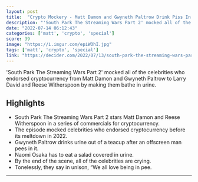 ```yaml
---
layout: post
title:  "Crypto Mockery - Matt Damon and Gwyneth Paltrow Drink Piss In The Latest ‘South Park’ Special"
description: "'South Park The Streaming Wars Part 2' mocked all of the celebrities who endorsed cryptocurrency from Matt Damon and Gwyneth Paltrow to Larry David and Reese Witherspoon by making them bathe in urine."
date: "2022-07-14 06:12:43"
categories: ['matt', 'crypto', 'special']
score: 39
image: "https://i.imgur.com/epiWOhI.jpg"
tags: ['matt', 'crypto', 'special']
link: "https://decider.com/2022/07/13/south-park-the-streaming-wars-part-2-matt-damon-gwyneth-paltrow-urine/"
---
```


'South Park The Streaming Wars Part 2' mocked all of the celebrities who endorsed cryptocurrency from Matt Damon and Gwyneth Paltrow to Larry David and Reese Witherspoon by making them bathe in urine.

## Highlights

- South Park The Streaming Wars Part 2 stars Matt Damon and Reese Witherspoon in a series of commercials for cryptocurrency.
- The episode mocked celebrities who endorsed cryptocurrency before its meltdown in 2022.
- Gwyneth Paltrow drinks urine out of a teacup after an offscreen man pees in it.
- Naomi Osaka has to eat a salad covered in urine.
- By the end of the scene, all of the celebrities are crying.
- Tonelessly, they say in unison, “We all love being in pee.

---
